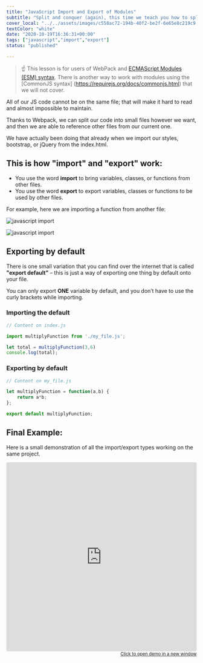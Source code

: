 ```yaml
---
title: "JavaScript Import and Export of Modules"
subtitle: "Split and conquer (again), this time we teach you how to split your code into several files to avoid GIT conflicts and to also be more organized. By the end of this lesson, you will be able to dominate JavaScript imports and exports."
cover_local: "../../assets/images/c558ac72-194b-40f2-be2f-6e65e8c219c9.png"
textColor: "white"
date: "2020-10-19T16:36:31+00:00"
tags: ["javascript","import","export"]
status: "published"

---
```


> ☝️ This lesson is for users of WebPack and [ECMAScript Modules (ESM) syntax](https://nodejs.org/api/esm.html). There is another way to work with modules using the [CommonJS syntax] (https://requirejs.org/docs/commonjs.html) that we will not cover.

All of our JS code cannot be on the same file; that will make it hard to read and almost impossible to maintain.

Thanks to Webpack, we can split our code into small files however we want, and then we are able to reference other files from our current one.

We have actually been doing that already when we import our styles, bootstrap, or jQuery from the index.html.

## This is how "import" and "export" work:

+ You use the word **import** to bring variables, classes, or functions from other files.
+ You use the word **export** to export variables, classes or functions to be used by other files.

For example, here we are importing a function from another file:

![javascript import](https://github.com/breatheco-de/content/blob/master/src/assets/images/f7b8c75d-e7d4-481e-8346-b95d54a235f6.png?raw=true)

![javascript import](https://github.com/breatheco-de/content/blob/master/src/assets/images/2cdb146a-d6f7-4591-96fc-e50aef07aca5.png?raw=true)

## Exporting by default

There is one small variation that you can find over the internet that is called **"export default"** – this is just a way of exporting one thing by default onto your file.

You can only export **ONE** variable by default, and you don’t have to use the curly brackets while importing.

### Importing the default

```javascript
// Content on index.js 

import multiplyFunction from './my_file.js';

let total = multiplyFunction(3,6)
console.log(total);
```

### Exporting by default

```javascript
// Content on my_file.js 

let multiplyFunction = function(a,b) {
    return a*b;
};

export default multiplyFunction;
```

## Final Example:

Here is a small demonstration of all the import/export types working on the same project.

<iframe src="https://codesandbox.io/embed/218y1prppj?hidenavigation=1" style="width:100%; height:500px; border:0; border-radius: 4px; overflow:hidden;" sandbox="allow-modals allow-forms allow-popups allow-scripts allow-same-origin"></iframe>

<div align="right"><small><a href="https://codesandbox.io/embed/218y1prppj?hidenavigation=1">Click to open demo in a new window</a></small></div>



